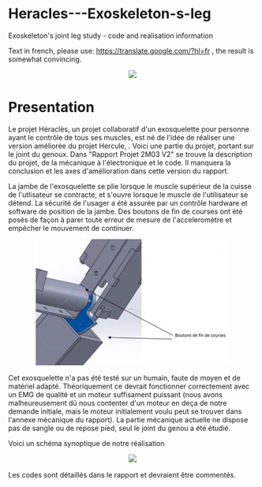 # Heracles---Exoskeleton-s-leg
Exoskeleton's joint leg study - code and realisation information

Text in french, please use: https://translate.google.com/?hl=fr , the result is somewhat convincing.

<div style="text-align:center">
 <p align="center">
<img src="https://github.com/my-name-is-D/Heracles---Exoskeleton-s-leg/blob/master/images/afficheA2.jpg" width="500" >
 </p>
</div>

# Presentation 

Le projet Héraclès, un projet collaboratif d'un exosquelette pour personne ayant le contrôle de tous ses muscles, est né de l’idée de réaliser une version améliorée du projet Hercule, . Voici une partie du projet, portant sur le joint du genoux. 
Dans "Rapport Projet 2M03 V2" se trouve la description du projet, de la mécanique à l'électronique et le code. 
Il manquera la conclusion et les axes d'amélioration dans cette version du rapport. 

La jambe de l'exosquelette se plie lorsque le muscle supérieur de la cuisse de l'utlisateur se contracte, et s'ouvre lorsque le muscle de l'utilisateur se détend. La sécurité de l'usager a été assurée par un contrôle hardware et software de position de la jambe. 
Des boutons de fin de courses ont été posés de façon à parer toute erreur de mesure de l'acceleromètre et empêcher le mouvement de continuer.
<div style="text-align:center">
 <p align="center">
<img src="https://github.com/my-name-is-D/Heracles---Exoskeleton-s-leg/blob/master/images/s%C3%A9curit%C3%A9.PNG" width="400" >
 </p>
</div> 

Cet exosquelette n'a pas été testé sur un humain, faute de moyen et de matériel adapté. Théoriquement ce devrait fonctionner correctement avec un EMG de qualité et un moteur suffisament puissant (nous avons malheureusement dû nous contenter d'un moteur en deça de notre demande initiale, mais le moteur initialement voulu peut se trouver dans l'annexe mécanique du rapport). 
La partie mécanique actuelle ne dispose pas de sangle ou de repose pied, seul le joint du genou a été étudié. 

Voici un schéma synoptique de notre réalisation

<div style="text-align:center">
 <p align="center">
<img src="https://github.com/my-name-is-D/Heracles---Exoskeleton-s-leg/blob/master/images/sch%C3%A9ma%20synoptique.PNG" width="800" >
 </p>
</div>



Les codes sont détaillés dans le rapport et devraient être commentés.

